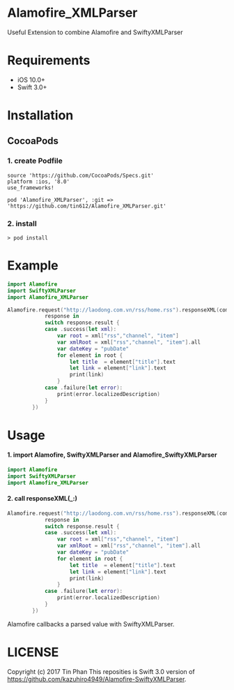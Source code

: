 # Alamofire_XMLParser



Useful Extension to combine Alamofire and SwiftyXMLParser
# Requirements
* iOS 10.0+
* Swift 3.0+

# Installation
## CocoaPods

### 1. create Podfile
```
source 'https://github.com/CocoaPods/Specs.git'
platform :ios, '8.0'
use_frameworks!

pod 'Alamofire_XMLParser', :git => 'https://github.com/tin612/Alamofire_XMLParser.git'
```

### 2. install
```
> pod install
````

# Example

```swift
import Alamofire
import SwiftyXMLParser
import Alamofire_XMLParser

Alamofire.request("http://laodong.com.vn/rss/home.rss").responseXML(completionHandler: {
            response in
            switch response.result {
            case .success(let xml):
                var root = xml["rss","channel", "item"]
                var xmlRoot = xml["rss","channel", "item"].all
                var dateKey = "pubDate"
                for element in root {
                    let title  = element["title"].text
                    let link = element["link"].text
                    print(link)
                }
            case .failure(let error):
                print(error.localizedDescription)
            }
        })

```

# Usage
#### 1. import Alamofire, SwiftyXMLParser and Alamofire_SwiftyXMLParser
```swift
import Alamofire
import SwiftyXMLParser
import Alamofire_XMLParser
```
#### 2. call responseXML(_:)
```swift
Alamofire.request("http://laodong.com.vn/rss/home.rss").responseXML(completionHandler: {
            response in
            switch response.result {
            case .success(let xml):
                var root = xml["rss","channel", "item"]
                var xmlRoot = xml["rss","channel", "item"].all
                var dateKey = "pubDate"
                for element in root {
                    let title  = element["title"].text
                    let link = element["link"].text
                    print(link)
                }
            case .failure(let error):
                print(error.localizedDescription)
            }
        })

```

Alamofire callbacks a parsed value with SwiftyXMLParser.

# LICENSE
Copyright (c) 2017 Tin Phan
This reposities is Swift 3.0 version of https://github.com/kazuhiro4949/Alamofire-SwiftyXMLParser.
